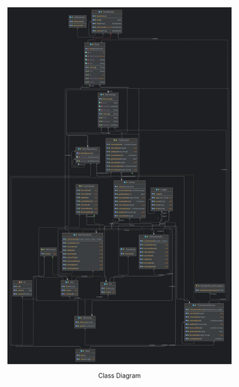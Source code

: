 <div align="center">
<img src="https://github.com/NimsHub/library-management-system/blob/master/src/UML.png?raw=true" alt="device"/>
<p>
Class Diagram
</p>
</div>
